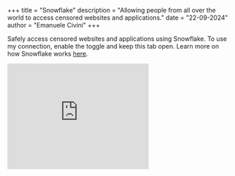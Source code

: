 +++
title = "Snowflake"
description = "Allowing people from all over the world to access censored websites and applications."
date = "22-09-2024"
author = "Emanuele Civini"
+++

Safely access censored websites and applications using Snowflake. To use my connection, enable the toggle and keep this tab open.
Learn more on how Snowflake works [here](https://snowflake.torproject.org/?lang=en_US).

<iframe src="https://snowflake.torproject.org/embed.html" width="320" height="240" frameborder="0" scrolling="no"></iframe>